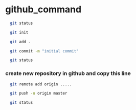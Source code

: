 # github_command

```bash
  git status
```
```bash
  git init
```
```bash
  git add .
```
```bash
  git commit -m "initial commit"
```
```bash
  git status
```
### create new repository in github and copy this line
```bash
  git remote add origin .....
```
```bash
  git push -u origin master
```
```bash
  git status
```




































